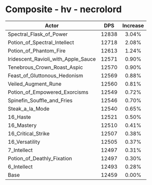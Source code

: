 # Composite - hv - necrolord
| Actor | DPS | Increase |
|---|:---:|:---:|
|Spectral_Flask_of_Power|12838|3.04%|
|Potion_of_Spectral_Intellect|12718|2.08%|
|Potion_of_Phantom_Fire|12613|1.24%|
|Iridescent_Ravioli_with_Apple_Sauce|12571|0.90%|
|Tenebrous_Crown_Roast_Aspic|12570|0.90%|
|Feast_of_Gluttonous_Hedonism|12569|0.88%|
|Veiled_Augment_Rune|12560|0.81%|
|Potion_of_Empowered_Exorcisms|12549|0.72%|
|Spinefin_Souffle_and_Fries|12546|0.70%|
|Steak_a_la_Mode|12540|0.65%|
|16_Haste|12521|0.50%|
|16_Mastery|12510|0.41%|
|16_Critical_Strike|12507|0.38%|
|16_Versatility|12505|0.37%|
|7_Intellect|12497|0.31%|
|Potion_of_Deathly_Fixation|12497|0.30%|
|6_Intellect|12493|0.28%|
|Base|12459|0.00%|
